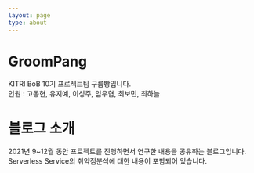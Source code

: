 ```yaml
---
layout: page
type: about
---
```


# GroomPang
KITRI BoB 10기 프로젝트팀 구름빵입니다.  
인원 : 고동현, 유지예, 이성주, 임우협, 최보민, 최하늘  

# 블로그 소개
2021년 9~12월 동안 프로젝트를 진행하면서 연구한 내용을 공유하는 블로그입니다.  
Serverless Service의 취약점분석에 대한 내용이 포함되어 있습니다.  
